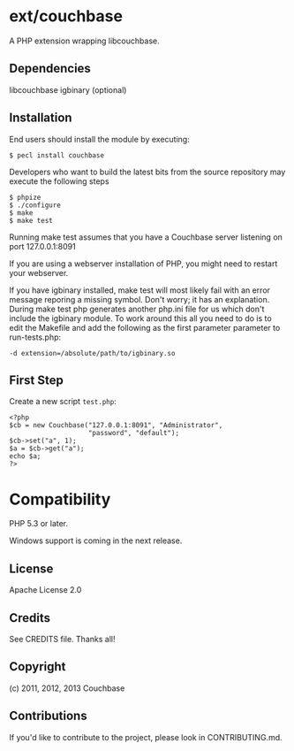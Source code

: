 # ext/couchbase

A PHP extension wrapping libcouchbase.

## Dependencies

libcouchbase
igbinary (optional)

## Installation

End users should install the module by executing:

    $ pecl install couchbase

Developers who want to build the latest bits from the source
repository may execute the following steps

    $ phpize
    $ ./configure
    $ make
    $ make test

Running make test assumes that you have a Couchbase server listening
on port 127.0.0.1:8091

If you are using a webserver installation of PHP, you might need to
restart your webserver.

If you have igbinary installed, make test will most likely fail with
an error message reporing a missing symbol. Don't worry; it has an
explanation. During make test php generates another php.ini file for
us which don't include the igbinary module. To work around this all
you need to do is to edit the Makefile and add the following as the
first parameter parameter to run-tests.php:

    -d extension=/absolute/path/to/igbinary.so

## First Step

Create a new script `test.php`:

    <?php
    $cb = new Couchbase("127.0.0.1:8091", "Administrator",
                        "password", "default");
    $cb->set("a", 1);
    $a = $cb->get("a");
    echo $a;
    ?>

# Compatibility

PHP 5.3 or later.

Windows support is coming in the next release.

## License

Apache License 2.0

## Credits

See CREDITS file. Thanks all!

## Copyright

(c) 2011, 2012, 2013 Couchbase

## Contributions

If you'd like to contribute to the project, please look in
CONTRIBUTING.md.

